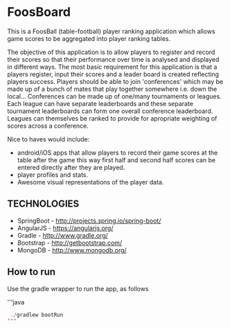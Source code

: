 FoosBoard
=========

This is a FoosBall (table-football) player ranking application which allows game scores to be aggregated into player ranking tables.

The objective of this application is to allow players to register and record their scores so that their performance over time is analysed and displayed in different ways. The most basic requirement for this application is that a players register, input their scores and a leader board is created reflecting players success. Players should be able to join 'conferences' which may be made up of a bunch of mates that play together somewhere i.e. down the local... Conferences can be made up of one/many tournaments or leagues. Each league can have separate leaderboards and these separate tournament leaderboards can form one overall conference leaderboard. Leagues can themselves be ranked to provide for apropriate weighting of scores across a conference.

Nice to haves would include: 
 - android/iOS apps that allow players to record their game scores at the table after the game this way first half and second half scores can be entered directly after they are played. 
 - player profiles and stats.
 - Awesome visual representations of the player data.


TECHNOLOGIES
------------

 - SpringBoot - http://projects.spring.io/spring-boot/ 
 - AngularJS  - https://angularjs.org/
 - Gradle     - http://www.gradle.org/ 
 - Bootstrap  - http://getbootstrap.com/
 - MongoDB    - http://www.mongodb.org/

How to run
----------

Use the gradle wrapper to run the app, as follows

'''java

```java
 ./gradlew bootRun
'''
 

